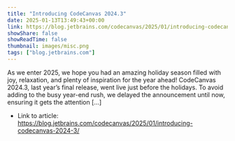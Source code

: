 ```yaml
---
title: "Introducing CodeCanvas 2024.3"
date: 2025-01-13T13:49:43+00:00
link: https://blog.jetbrains.com/codecanvas/2025/01/introducing-codecanvas-2024-3/
showShare: false
showReadTime: false
thumbnail: images/misc.png
tags: ["blog.jetbrains.com"]
---
```

As we enter 2025, we hope you had an amazing holiday season filled with joy, relaxation, and plenty of inspiration for the year ahead! CodeCanvas 2024.3, last year’s final release, went live just before the holidays. To avoid adding to the busy year-end rush, we delayed the announcement until now, ensuring it gets the attention […]

- Link to article: https://blog.jetbrains.com/codecanvas/2025/01/introducing-codecanvas-2024-3/